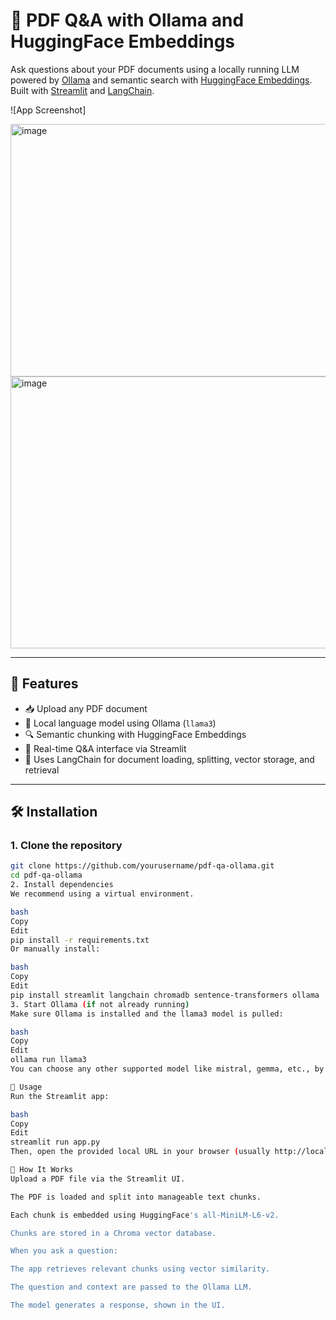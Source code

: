 # 📄 PDF Q&A with Ollama and HuggingFace Embeddings

Ask questions about your PDF documents using a locally running LLM powered by [Ollama](https://ollama.com/) and semantic search with [HuggingFace Embeddings](https://huggingface.co/sentence-transformers/all-MiniLM-L6-v2). Built with [Streamlit](https://streamlit.io/) and [LangChain](https://www.langchain.com/).

![App Screenshot]
 
 <img width="975" height="404" alt="image" src="https://github.com/user-attachments/assets/1cf569a6-b212-46aa-964f-1e693128d39c" />

<img width="975" height="435" alt="image" src="https://github.com/user-attachments/assets/0488de32-aaca-4ae8-a5b7-0e47f6725085" />

---

## 🔧 Features

- 📥 Upload any PDF document
- 🧠 Local language model using Ollama (`llama3`)
- 🔍 Semantic chunking with HuggingFace Embeddings
- 🤖 Real-time Q&A interface via Streamlit
- 🧩 Uses LangChain for document loading, splitting, vector storage, and retrieval

---

## 🛠️ Installation

### 1. Clone the repository

```bash
git clone https://github.com/yourusername/pdf-qa-ollama.git
cd pdf-qa-ollama
2. Install dependencies
We recommend using a virtual environment.

bash
Copy
Edit
pip install -r requirements.txt
Or manually install:

bash
Copy
Edit
pip install streamlit langchain chromadb sentence-transformers ollama
3. Start Ollama (if not already running)
Make sure Ollama is installed and the llama3 model is pulled:

bash
Copy
Edit
ollama run llama3
You can choose any other supported model like mistral, gemma, etc., by changing the model name in the code.

🚀 Usage
Run the Streamlit app:

bash
Copy
Edit
streamlit run app.py
Then, open the provided local URL in your browser (usually http://localhost:8501).

📂 How It Works
Upload a PDF file via the Streamlit UI.

The PDF is loaded and split into manageable text chunks.

Each chunk is embedded using HuggingFace's all-MiniLM-L6-v2.

Chunks are stored in a Chroma vector database.

When you ask a question:

The app retrieves relevant chunks using vector similarity.

The question and context are passed to the Ollama LLM.

The model generates a response, shown in the UI.

